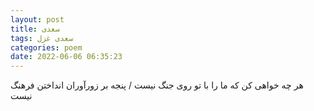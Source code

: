 ```yaml
---
layout: post
title: سعدی
tags: سعدی غزل
categories: poem
date: 2022-06-06 06:35:23
---
```


هر چه خواهی کن که ما را با تو روی جنگ نیست / پنجه بر زورآوران انداختن فرهنگ نیست
